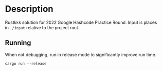 # Description

Rustkkk solution for 2022 Google Hashcode Practice Round.
Input is places in `./input` relative to the project root.

## Running

When not debugging, run in release mode to significantly improve run time.

```console
cargo run --release
```
